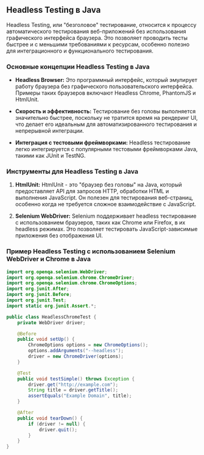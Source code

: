 ## Headless Testing в Java

Headless Testing, или "безголовое" тестирование, относится к процессу автоматического тестирования веб-приложений без использования графического интерфейса браузера. Это позволяет проводить тесты быстрее и с меньшими требованиями к ресурсам, особенно полезно для интеграционного и функционального тестирования.

### Основные концепции Headless Testing в Java

- **Headless Browser:** Это программный интерфейс, который эмулирует работу браузера без графического пользовательского интерфейса. Примеры таких браузеров включают Headless Chrome, PhantomJS и HtmlUnit.

- **Скорость и эффективность:** Тестирование без головы выполняется значительно быстрее, поскольку не тратится время на рендеринг UI, что делает его идеальным для автоматизированного тестирования и непрерывной интеграции.

- **Интеграция с тестовыми фреймворками:** Headless тестирование легко интегрируется с популярными тестовыми фреймворками Java, такими как JUnit и TestNG.

### Инструменты для Headless Testing в Java

1. **HtmlUnit:** HtmlUnit - это "браузер без головы" на Java, который предоставляет API для запросов HTTP, обработки HTML и выполнения JavaScript. Он полезен для тестирования веб-страниц, особенно когда не требуется сложное взаимодействие с JavaScript.

2. **Selenium WebDriver:** Selenium поддерживает headless тестирование с использованием браузеров, таких как Chrome или Firefox, в их headless режимах. Это позволяет тестировать JavaScript-зависимые приложения без отображения UI.

### Пример Headless Testing с использованием Selenium WebDriver и Chrome в Java

```java
import org.openqa.selenium.WebDriver;
import org.openqa.selenium.chrome.ChromeDriver;
import org.openqa.selenium.chrome.ChromeOptions;
import org.junit.After;
import org.junit.Before;
import org.junit.Test;
import static org.junit.Assert.*;

public class HeadlessChromeTest {
    private WebDriver driver;

    @Before
    public void setUp() {
        ChromeOptions options = new ChromeOptions();
        options.addArguments("--headless");
        driver = new ChromeDriver(options);
    }

    @Test
    public void testSimple() throws Exception {
        driver.get("http://example.com");
        String title = driver.getTitle();
        assertEquals("Example Domain", title);
    }

    @After
    public void tearDown() {
        if (driver != null) {
            driver.quit();
        }
    }
}
```
